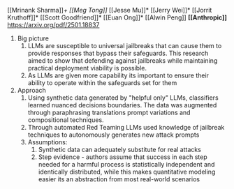 [[Mrinank Sharma]]*+ [[Meg Tong]]* [[Jesse Mu]]* [[Jerry Wei]]* [[Jorrit Kruthoff]]* [[Scott Goodfriend]]* [[Euan Ong]]* [[Alwin Peng]]
**[[Anthropic]]**
https://arxiv.org/pdf/2501.18837

1. Big picture 
	1. LLMs are susceptible to universal jailbreaks that can cause them to provide responses that bypass their safeguards. This research aimed to show that defending against jailbreaks while maintaining practical deployment viability is possible.
	2. As LLMs are given more capability its important to ensure their ability to operate within the safeguards set for them
2. Approach
	1. Using synthetic data generated by "helpful only" LLMs, classifiers learned nuanced decisions boundaries. The data was augmented through paraphrasing translations prompt variations and compositional techniques.
	2. Through automated Red Teaming LLMs used knowledge of jailbreak techniques to autonomously generates new attack prompts 
	3. Assumptions:
		1. Synthetic data can adequately substitute for real attacks
		2. Step evidence - authors assume that success in each step needed for a harmful process is statistically independent and identically distributed, while this makes quantitative modeling easier its an abstraction from most real-world scenarios